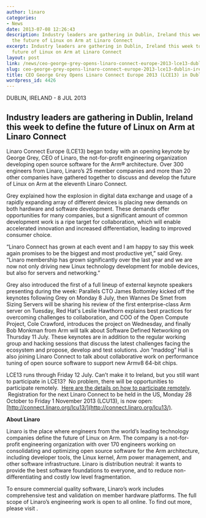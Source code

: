 ```yaml
---
author: linaro
categories:
- News
date: 2013-07-08 12:26:43
description: Industry leaders are gathering in Dublin, Ireland this week to define
  the future of Linux on Arm at Linaro Connect
excerpt: Industry leaders are gathering in Dublin, Ireland this week to define the
  future of Linux on Arm at Linaro Connect
layout: post
link: /news/ceo-george-grey-opens-linaro-connect-europe-2013-lce13-dublin-ireland/
slug: ceo-george-grey-opens-linaro-connect-europe-2013-lce13-dublin-ireland
title: CEO George Grey Opens Linaro Connect Europe 2013 (LCE13) in Dublin, Ireland
wordpress_id: 4426
---
```


DUBLIN, IRELAND - 8 JUL 2013


## Industry leaders are gathering in Dublin, Ireland this week to define the future of Linux on Arm at Linaro Connect

Linaro Connect Europe (LCE13) began today with an opening keynote by George Grey, CEO of Linaro, the not-for-profit engineering organization developing open source software for the Arm® architecture. Over 300 engineers from Linaro, Linaro’s 25 member companies and more than 20 other companies have gathered together to discuss and develop the future of Linux on Arm at the eleventh Linaro Connect.

Grey explained how the explosion in digital data exchange and usage of a rapidly expanding array of different devices is placing new demands on both hardware and software development. These demands offer opportunities for many companies, but a significant amount of common development work is a ripe target for collaboration, which will enable accelerated innovation and increased differentiation, leading to improved consumer choice.

“Linaro Connect has grown at each event and I am happy to say this week again promises to be the biggest and most productive yet,” said Grey. “Linaro membership has grown significantly over the last year and we are now not only driving new Linux technology development for mobile devices, but also for servers and networking.”

Grey also introduced the first of a full lineup of external keynote speakers presenting during the week: Parallels CTO James Bottomley kicked off the keynotes following Grey on Monday 8 July, then Wannes De Smet from Sizing Servers will be sharing his review of the first enterprise-class Arm server on Tuesday, Red Hat's Leslie Hawthorn explains best practices for overcoming challenges to collaboration, and COO of the Open Compute Project, Cole Crawford, introduces the project on Wednesday, and finally Bob Monkman from Arm will talk about Software Defined Networking on Thursday 11 July. These keynotes are in addition to the regular working group and hacking sessions that discuss the latest challenges facing the ecosystem and propose, develop and test solutions. Jon “maddog” Hall is also joining Linaro Connect to talk about collaborative work on performance tuning of open source software to support new Armv8 64-bit chips.

LCE13 runs through Friday 12 July. Can’t make it to Ireland, but you still want to participate in LCE13?  No problem, there will be opportunities to participate remotely.  [Here are the details on how to participate remotely](http://connect.linaro.org/lcu13/).  Registration for the next Linaro Connect to be held in the US, Monday 28 October to Friday 1 November 2013 (LCU13), is now open:[http://connect.linaro.org/lcu13/](http://connect.linaro.org/lcu13/).

**About Linaro**

Linaro is the place where engineers from the world’s leading technology companies define the future of Linux on Arm. The company is a not-for-profit engineering organization with over 170 engineers working on consolidating and optimizing open source software for the Arm architecture, including developer tools, the Linux kernel, Arm power management, and other software infrastructure. Linaro is distribution neutral: it wants to provide the best software foundations to everyone, and to reduce non-differentiating and costly low level fragmentation.

To ensure commercial quality software, Linaro’s work includes comprehensive test and validation on member hardware platforms. The full scope of Linaro’s engineering work is open to all online. To find out more, please visit .